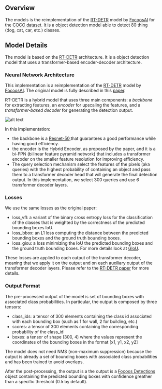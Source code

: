 
## Overview
The models is the reimplementation of the [RT-DETR](https://github.com/lyuwenyu/RT-DETR) model by [FocoosAI](https://focoos.ai) for the [COCO dataset](https://cocodataset.org/#home). It is a object detection model able to detect 80 thing (dog, cat, car, etc.) classes.


## Model Details
The model is based on the [RT-DETR](https://github.com/lyuwenyu/RT-DETR) architecture. It is a object detection model that uses a transformer-based encoder-decoder architecture.

### Neural Network Architecture
This implementation is a reimplementation of the [RT-DETR](https://github.com/lyuwenyu/RT-DETR) model by [FocoosAI](https://focoos.ai). The original model is fully described in this [paper](https://arxiv.org/abs/2304.08069).

RT-DETR is a hybrid model that uses three main components: a *backbone* for extracting features, an *encoder* for upscaling the features, and a *transformer-based decoder* for generating the detection output.

![alt text](./rt-detr.png)

In this implementation:

- the backbone is a [Resnet-50](https://github.com/pytorch/vision/blob/main/torchvision/models/resnet.py),that guarantees a good performance while having good efficiency.
- the encoder is the Hybrid Encoder, as proposed by the paper, and it is a bi-FPN (bilinear feature pyramid network) that includes a transformer encoder on the smaller feature resolution for improving efficiency.
- The query selection mechanism select the features of the pixels (aka queries) with the highest probability of containing an object and pass them to a transformer decoder head that will generate the final detection output. In this implementation, we select 300 queries and use 6 transformer decoder layers.

### Losses
We use the same losses as the original paper:

- loss_vfl: a variant of the binary cross entropy loss for the classification of the classes that is weighted by the correctness of the predicted bounding boxes IoU.
- loss_bbox: an L1 loss computing the distance between the predicted bounding boxes and the ground truth bounding boxes.
- loss_giou: a loss minimizing the IoU the predicted bounding boxes and the ground truth bounding boxes. For more details look at [GIoU](https://giou.stanford.edu/).

These losses are applied to each output of the transformer decoder, meaning that we apply it on the output and on each auxiliary output of the transformer decoder layers.
Please refer to the [RT-DETR paper](https://arxiv.org/abs/2304.08069) for more details.

### Output Format
The pre-processed output of the model is set of bounding boxes with associated class probabilities. In particular, the output is composed by three tensors:

- class_ids: a tensor of 300 elements containing the class id associated with each bounding box (such as 1 for wall, 2 for building, etc.)
- scores: a tensor of 300 elements containing the corresponding probability of the class_id
- boxes: a tensor of shape (300, 4) where the values represent the coordinates of the bounding boxes in the format [x1, y1, x2, y2]

The model does not need NMS (non-maximum suppression) because the output is already a set of bounding boxes with associated class probabilities and has been trained to avoid overlaps.

After the post-processing, the output is a the output is a [Focoos Detections](https://github.com/FocoosAI/focoos/blob/4a317a269cb7758ea71b255faeba654d21182083/focoos/ports.py#L179) object containing the predicted bounding boxes with confidence greather than a specific threshold (0.5 by default).
